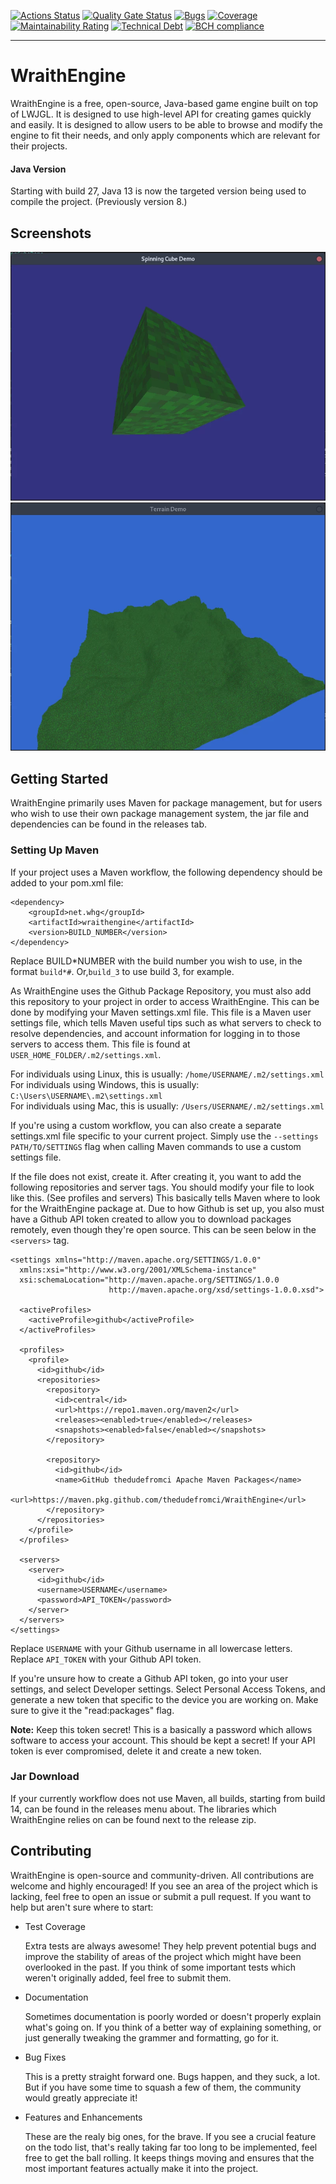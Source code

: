 [![Actions Status](https://github.com/TheDudeFromCI/WraithEngine/workflows/CI/badge.svg)](https://github.com/TheDudeFromCI/WraithEngine/actions)
[![Quality Gate Status](https://sonarcloud.io/api/project_badges/measure?project=TheDudeFromCI_WraithEngine&metric=alert_status)](https://sonarcloud.io/dashboard?id=TheDudeFromCI_WraithEngine)
[![Bugs](https://sonarcloud.io/api/project_badges/measure?project=TheDudeFromCI_WraithEngine&metric=bugs)](https://sonarcloud.io/dashboard?id=TheDudeFromCI_WraithEngine)
[![Coverage](https://sonarcloud.io/api/project_badges/measure?project=TheDudeFromCI_WraithEngine&metric=coverage)](https://sonarcloud.io/dashboard?id=TheDudeFromCI_WraithEngine)
[![Maintainability Rating](https://sonarcloud.io/api/project_badges/measure?project=TheDudeFromCI_WraithEngine&metric=sqale_rating)](https://sonarcloud.io/dashboard?id=TheDudeFromCI_WraithEngine)
[![Technical Debt](https://sonarcloud.io/api/project_badges/measure?project=TheDudeFromCI_WraithEngine&metric=sqale_index)](https://sonarcloud.io/dashboard?id=TheDudeFromCI_WraithEngine)
[![BCH compliance](https://bettercodehub.com/edge/badge/TheDudeFromCI/WraithEngine?branch=master)](https://bettercodehub.com/)

---

# WraithEngine

WraithEngine is a free, open-source, Java-based game engine built on top of LWJGL. It is designed to use high-level API for creating games quickly and easily. It is designed to allow users to be able to browse and modify the engine to fit their needs, and only apply components which are relevant for their projects.

#### Java Version

Starting with build 27, Java 13 is now the targeted version being used to compile the project. (Previously version 8.)

## Screenshots

![Spinning Cube](wiki/spinning-cube.webp)
![Terrain](wiki/terrain.webp)

## Getting Started

WraithEngine primarily uses Maven for package management, but for users who wish to use their own package management system, the jar file and dependencies can be found in the releases tab.

### Setting Up Maven

If your project uses a Maven workflow, the following dependency should be added to your pom.xml file:

```
<dependency>
    <groupId>net.whg</groupId>
    <artifactId>wraithengine</artifactId>
    <version>BUILD_NUMBER</version>
</dependency>
```

Replace BUILD*NUMBER with the build number you wish to use, in the format `build*#`. Or,`build_3` to use build 3, for example.

As WraithEngine uses the Github Package Repository, you must also add this repository to your project in order to access WraithEngine. This can be done by modifying your Maven settings.xml file. This file is a Maven user settings file, which tells Maven useful tips such as what servers to check to resolve dependencies, and account information for logging in to those servers to access them. This file is found at `USER_HOME_FOLDER/.m2/settings.xml`.

For individuals using Linux, this is usually: `/home/USERNAME/.m2/settings.xml`
<br>
For individuals using Windows, this is usually: `C:\Users\USERNAME\.m2\settings.xml`
<br>
For individuals using Mac, this is usually: `/Users/USERNAME/.m2/settings.xml`

If you're using a custom workflow, you can also create a separate settings.xml file specific to your current project. Simply use the `--settings PATH/TO/SETTINGS` flag when calling Maven commands to use a custom settings file.

If the file does not exist, create it. After creating it, you want to add the following repositories and server tags. You should modify your file to look like this. (See profiles and servers) This basically tells Maven where to look for the WraithEngine package at. Due to how Github is set up, you also must have a Github API token created to allow you to download packages remotely, even though they're open source. This can be seen below in the `<servers>` tag.

```
<settings xmlns="http://maven.apache.org/SETTINGS/1.0.0"
  xmlns:xsi="http://www.w3.org/2001/XMLSchema-instance"
  xsi:schemaLocation="http://maven.apache.org/SETTINGS/1.0.0
                      http://maven.apache.org/xsd/settings-1.0.0.xsd">

  <activeProfiles>
    <activeProfile>github</activeProfile>
  </activeProfiles>

  <profiles>
    <profile>
      <id>github</id>
      <repositories>
        <repository>
          <id>central</id>
          <url>https://repo1.maven.org/maven2</url>
          <releases><enabled>true</enabled></releases>
          <snapshots><enabled>false</enabled></snapshots>
        </repository>

        <repository>
          <id>github</id>
          <name>GitHub thedudefromci Apache Maven Packages</name>
          <url>https://maven.pkg.github.com/thedudefromci/WraithEngine</url>
        </repository>
      </repositories>
    </profile>
  </profiles>

  <servers>
    <server>
      <id>github</id>
      <username>USERNAME</username>
      <password>API_TOKEN</password>
    </server>
  </servers>
</settings>
```

Replace `USERNAME` with your Github username in all lowercase letters. Replace `API_TOKEN` with your Github API token.

If you're unsure how to create a Github API token, go into your user settings, and select Developer settings. Select Personal Access Tokens, and generate a new token that specific to the device you are working on. Make sure to give it the "read:packages" flag.

**Note:**
Keep this token secret! This is a basically a password which allows software to access your account. This should be kept a secret! If your API token is ever compromised, delete it and create a new token.

### Jar Download

If your currently workflow does not use Maven, all builds, starting from build 14, can be found in the releases menu about. The libraries which WraithEngine relies on can be found next to the release zip.

## Contributing

WraithEngine is open-source and community-driven. All contributions are welcome and highly encouraged! If you see an area of the project which is lacking, feel free to open an issue or submit a pull request. If you want to help but aren't sure where to start:

- Test Coverage

  Extra tests are always awesome! They help prevent potential bugs and improve the stability of areas of the project which might have been overlooked in the past. If you think of some important tests which weren't originally added, feel free to submit them.

- Documentation

  Sometimes documentation is poorly worded or doesn't properly explain what's going on. If you think of a better way of explaining something, or just generally tweaking the grammer and formatting, go for it.

- Bug Fixes

  This is a pretty straight forward one. Bugs happen, and they suck, a lot. But if you have some time to squash a few of them, the community would greatly appreciate it!

- Features and Enhancements

  These are the realy big ones, for the brave. If you see a crucial feature on the todo list, that's really taking far too long to be implemented, feel free to get the ball rolling. It keeps things moving and ensures that the most important features actually make it into the project.
